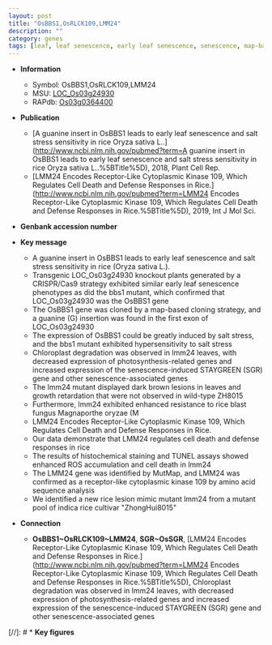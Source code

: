 ```yaml
---
layout: post
title: "OsBBS1,OsRLCK109,LMM24"
description: ""
category: genes
tags: [leaf, leaf senescence, early leaf senescence, senescence, map-based cloning, salt, salt stress, stress, chloroplast, growth, resistance, defense, defense response, blast, magnaporthe oryzae, cell death, Kinase, lesion, lesion mimic]
---
```


* **Information**  
    + Symbol: OsBBS1,OsRLCK109,LMM24  
    + MSU: [LOC_Os03g24930](http://rice.plantbiology.msu.edu/cgi-bin/ORF_infopage.cgi?orf=LOC_Os03g24930)  
    + RAPdb: [Os03g0364400](http://rapdb.dna.affrc.go.jp/viewer/gbrowse_details/irgsp1?name=Os03g0364400)  

* **Publication**  
    + [A guanine insert in OsBBS1 leads to early leaf senescence and salt stress sensitivity in rice Oryza sativa L..](http://www.ncbi.nlm.nih.gov/pubmed?term=A guanine insert in OsBBS1 leads to early leaf senescence and salt stress sensitivity in rice Oryza sativa L..%5BTitle%5D), 2018, Plant Cell Rep.
    + [LMM24 Encodes Receptor-Like Cytoplasmic Kinase 109, Which Regulates Cell Death and Defense Responses in Rice.](http://www.ncbi.nlm.nih.gov/pubmed?term=LMM24 Encodes Receptor-Like Cytoplasmic Kinase 109, Which Regulates Cell Death and Defense Responses in Rice.%5BTitle%5D), 2019, Int J Mol Sci.

* **Genbank accession number**  

* **Key message**  
    + A guanine insert in OsBBS1 leads to early leaf senescence and salt stress sensitivity in rice (Oryza sativa L.).
    + Transgenic LOC_Os03g24930 knockout plants generated by a CRISPR/Cas9 strategy exhibited similar early leaf senescence phenotypes as did the bbs1 mutant, which confirmed that LOC_Os03g24930 was the OsBBS1 gene
    + The OsBBS1 gene was cloned by a map-based cloning strategy, and a guanine (G) insertion was found in the first exon of LOC_Os03g24930
    + The expression of OsBBS1 could be greatly induced by salt stress, and the bbs1 mutant exhibited hypersensitivity to salt stress
    + Chloroplast degradation was observed in lmm24 leaves, with decreased expression of photosynthesis-related genes and increased expression of the senescence-induced STAYGREEN (SGR) gene and other senescence-associated genes
    + The lmm24 mutant displayed dark brown lesions in leaves and growth retardation that were not observed in wild-type ZH8015
    + Furthermore, lmm24 exhibited enhanced resistance to rice blast fungus Magnaporthe oryzae (M
    + LMM24 Encodes Receptor-Like Cytoplasmic Kinase 109, Which Regulates Cell Death and Defense Responses in Rice.
    + Our data demonstrate that LMM24 regulates cell death and defense responses in rice
    + The results of histochemical staining and TUNEL assays showed enhanced ROS accumulation and cell death in lmm24
    + The LMM24 gene was identified by MutMap, and LMM24 was confirmed as a receptor-like cytoplasmic kinase 109 by amino acid sequence analysis
    + We identified a new rice lesion mimic mutant lmm24 from a mutant pool of indica rice cultivar &quot;ZhongHui8015&quot;

* **Connection**  
    + __OsBBS1~OsRLCK109~LMM24__, __SGR~OsSGR__, [LMM24 Encodes Receptor-Like Cytoplasmic Kinase 109, Which Regulates Cell Death and Defense Responses in Rice.](http://www.ncbi.nlm.nih.gov/pubmed?term=LMM24 Encodes Receptor-Like Cytoplasmic Kinase 109, Which Regulates Cell Death and Defense Responses in Rice.%5BTitle%5D),  Chloroplast degradation was observed in lmm24 leaves, with decreased expression of photosynthesis-related genes and increased expression of the senescence-induced STAYGREEN (SGR) gene and other senescence-associated genes

[//]: # * **Key figures**  


